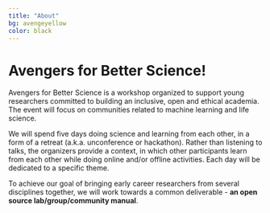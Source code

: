 ```yaml
---
title: "About"
bg: avengeyellow
color: black
---
```

	
# Avengers for Better Science!

Avengers for Better Science is a workshop organized to support young researchers committed to building an inclusive, open and ethical academia. The event will focus on communities related to machine learning and life science. 

We will spend five days doing science and learning from each other, in a form of a retreat (a.k.a. unconference or hackathon). Rather than listening to talks, the organizers provide a context, in which other participants learn from each other while doing online and/or offline activities. Each day will be dedicated to a specific theme.

To achieve our goal of bringing early career researchers from several disciplines together, we will work towards a common deliverable - **an open source lab/group/community manual**.




